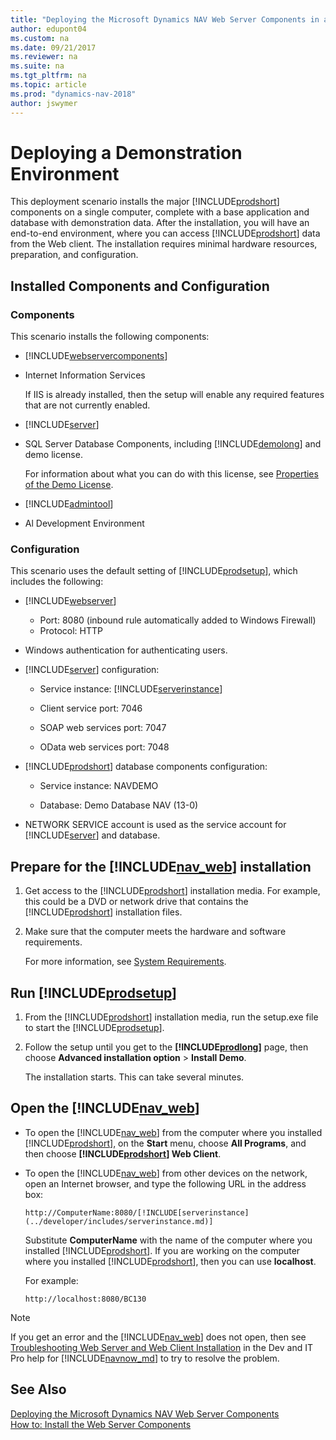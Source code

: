 ```yaml
---
title: "Deploying the Microsoft Dynamics NAV Web Server Components in a Demonstration Environment"
author: edupont04
ms.custom: na
ms.date: 09/21/2017
ms.reviewer: na
ms.suite: na
ms.tgt_pltfrm: na
ms.topic: article
ms.prod: "dynamics-nav-2018"
author: jswymer
---
```

# Deploying a Demonstration Environment

This deployment scenario installs the major [!INCLUDE[prodshort](../developer/includes/prodshort.md)] components on a single computer, complete with a base application and database with demonstration data. After the installation, you will have an end-to-end environment, where you can access [!INCLUDE[prodshort](../developer/includes/prodshort.md)] data from the Web client. The installation requires minimal hardware resources, preparation, and configuration.  

## Installed Components and Configuration  

### Components  
 This scenario installs the following components:  

-   [!INCLUDE[webservercomponents](../developer/includes/webservercomponents.md)]  

-   Internet Information Services

    If IIS is already installed, then the setup will enable any required features that are not currently enabled.

-    [!INCLUDE[server](../developer/includes/server.md)]  

-   SQL Server Database Components, including [!INCLUDE[demolong](../developer/includes/demolong_md.md)] and demo license.

    For information about what you can do with this license, see [Properties of the Demo License](Properties-of-the-Demo-License.md).      

-    [!INCLUDE[admintool](../developer/includes/admintool.md)] 

-    Al Development Environment

### Configuration  
This scenario uses the default setting of [!INCLUDE[prodsetup](../developer/includes/prodsetup.md)], which includes the following:  

-   [!INCLUDE[webserver](../developer/includes/webservercomponents.md)]
 
    - Port: 8080 (inbound rule automatically added to Windows Firewall)
    - Protocol: HTTP

-   Windows authentication for authenticating users.  

-   [!INCLUDE[server](../developer/includes/server.md)] configuration:  

    -   Service instance: [!INCLUDE[serverinstance](../developer/includes/serverinstance.md)]  

    -   Client service port: 7046  

    -   SOAP web services port: 7047  

    -   OData web services port: 7048  

-   [!INCLUDE[prodshort](../developer/includes/prodshort.md)] database components configuration:  

    -   Service instance: NAVDEMO  

    -   Database: Demo Database NAV \(13-0\)  

-   NETWORK SERVICE account is used as the service account for [!INCLUDE[server](../developer/includes/server.md)] and database.  

## Prepare for the [!INCLUDE[nav_web](../developer/includes/nav_web_md.md)] installation  

1.  Get access to the [!INCLUDE[prodshort](../developer/includes/prodshort.md)] installation media. For example, this could be a DVD or network drive that contains the [!INCLUDE[prodshort](../developer/includes/prodshort.md)] installation files.  

2.  Make sure that the computer meets the hardware and software requirements.  

    For more information, see [System Requirements](system-requirements-business-central.md).  


## Run [!INCLUDE[prodsetup](../developer/includes/prodsetup.md)]  

1.  From the [!INCLUDE[prodshort](../developer/includes/prodshort.md)] installation media, run the setup.exe file to start the [!INCLUDE[prodsetup](../developer/includes/prodsetup.md)].  

2. Follow the setup until you get to the **[!INCLUDE[prodlong](../developer/includes/prodlong.md)]** page, then choose **Advanced installation option** > **Install Demo**.  

    The installation starts. This can take several minutes.  

## Open the [!INCLUDE[nav_web](../developer/includes/nav_web_md.md)]  

-   To open the [!INCLUDE[nav_web](../developer/includes/nav_web_md.md)] from the computer where you installed [!INCLUDE[prodshort](../developer/includes/prodshort.md)], on the **Start** menu, choose **All Programs**, and then choose **[!INCLUDE[prodshort](../developer/includes/prodshort.md)] Web Client**.  

-   To open the [!INCLUDE[nav_web](../developer/includes/nav_web_md.md)] from other devices on the network, open an Internet browser, and type the following URL in the address box:

    ```
    http://ComputerName:8080/[!INCLUDE[serverinstance](../developer/includes/serverinstance.md)]  
    ```
    Substitute **ComputerName** with the name of the computer where you installed [!INCLUDE[prodshort](../developer/includes/prodshort.md)]. If you are working on the computer where you installed [!INCLUDE[prodshort](../developer/includes/prodshort.md)], then you can use **localhost**.  

    For example:

    ```
    http://localhost:8080/BC130 
    ```

> [!NOTE]  
>  If you get an error and the [!INCLUDE[nav_web](../developer/includes/nav_web_md.md)] does not open, then see [Troubleshooting Web Server and Web Client Installation](https://docs.microsoft.com/en-us/dynamics-nav/troubleshooting-the-microsoft-dynamics-nav-web-client-installation) in the Dev and IT Pro help for [!INCLUDE[navnow_md](../developer/includes/navnow_md.md)] to try to resolve the problem.  

## See Also  
 [Deploying the Microsoft Dynamics NAV Web Server Components](Deploying-the-Microsoft-Dynamics-NAV-Web-Server-Components.md)   
 [How to: Install the Web Server Components](How-to--Install-the-Web-Server-Components.md)
